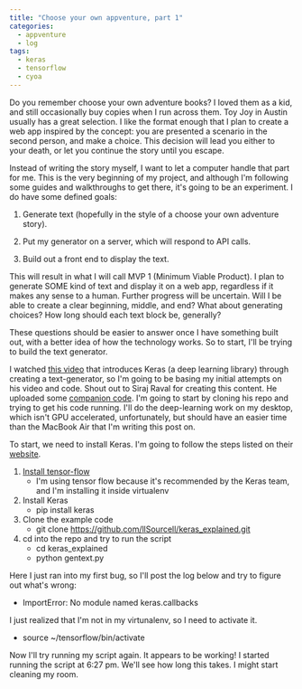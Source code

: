 ```yaml
---
title: "Choose your own appventure, part 1"
categories:
  - appventure
  - log
tags:
  - keras
  - tensorflow
  - cyoa
---
```


Do you remember choose your own adventure books?  I loved them as a kid, and still occasionally buy copies when I run across them.  Toy Joy in Austin usually has a great selection.  I like the format enough that I plan to create a web app inspired by the concept:  you are presented a scenario in the second person, and make a choice.  This decision will lead you either to your death, or let you continue the story until you escape.

Instead of writing the story myself, I want to let a computer handle that part for me.  This is the very beginning of my project, and although I'm following some guides and walkthroughs to get there, it's going to be an experiment.  I do have some defined goals:

1) Generate text (hopefully in the style of a choose your own adventure story).

2) Put my generator on a server, which will respond to API calls.

3) Build out a front end to display the text.  

This will result in what I will call MVP 1 (Minimum Viable Product). I plan to generate SOME kind of text and display it on a web app, regardless if it makes any sense to a human. Further progress will be uncertain.  Will I be able to create a clear beginning, middle, and end?  What about generating choices? How long should each text block be, generally?  

These questions should be easier to answer once I have something built out, with a better idea of how the technology works. So to start, I'll be trying to build the text generator.

I watched [this video](https://www.youtube.com/watch?v=j_pJmXJwMLA) that introduces  Keras (a deep learning library) through creating a text-generator, so I'm going to be basing my initial attempts on his video and code.  Shout out to Siraj Raval for creating this content.  He uploaded some [companion code](https://github.com/llSourcell/keras_explained).  I'm going to start by cloning his repo and trying to get his code running. I'll do the deep-learning work on my desktop, which isn't GPU accelerated, unfortunately, but should have an easier time than the MacBook Air that I'm writing this post on.

To start, we need to install Keras.  I'm going to follow the steps listed on their [website](https://keras.io/#installation).  

1. [Install tensor-flow](https://www.tensorflow.org/install)
    * I'm using tensor flow because it's recommended by the Keras team, and I'm installing it inside virtualenv
2. Install Keras 
    * pip install keras
3. Clone the example code
    * git clone https://github.com/llSourcell/keras_explained.git
4.  cd into the repo and try to run the script
    * cd keras_explained
    * python gentext.py
        
Here I just ran into my first bug, so I'll post the log below and try to figure out what's wrong:
* ImportError: No module named keras.callbacks

I just realized that I'm not in my virtunalenv, so I need to activate it.
* source ~/tensorflow/bin/activate

Now I'll try running my script again. It appears to be working! I started running the script at 6:27 pm. We'll see how long this takes. I might start cleaning my room.